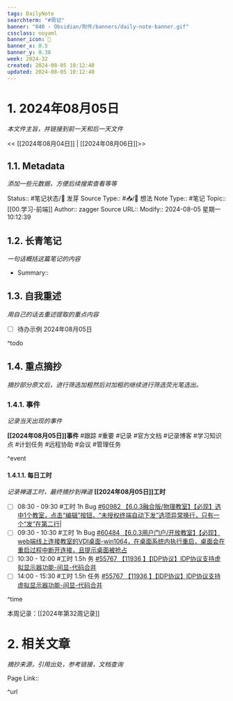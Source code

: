 ```yaml
---
tags: DailyNote
searchterm: "#周记"
banner: "040 - Obsidian/附件/banners/daily-note-banner.gif"
cssclass: noyaml
banner_icon: 💌
banner_x: 0.5
banner_y: 0.38
week: 2024-32
created: 2024-08-05 10:12:40
updated: 2024-08-05 10:12:40
---
```


# 1. 2024年08月05日

_本文件主旨，并链接到前一天和后一天文件_

<< [[2024年08月04日]] | [[2024年08月06日]]>>

## 1.1. Metadata

_添加一些元数据，方便后续搜索查看等等_

Status:: #笔记状态/🌱 发芽
Source Type:: #📥/💭 想法 
Note Type:: #笔记
Topic:: [[00.学习-前端]]
Author:: zagger
Source URL::
Modify:: 2024-08-05 星期一 10:12:39

## 1.2. 长青笔记

_一句话概括这篇笔记的内容_

- Summary::

## 1.3. 自我重述

_用自己的话去重述提取的重点内容_

- [ ] 待办示例 2024年08月05日

^todo

## 1.4. 重点摘抄

_摘抄部分原文后，进行筛选加粗然后对加粗的继续进行筛选荧光笔选出。_

### 1.4.1. 事件

_记录当天出现的事件_

**[[2024年08月05日]]事件** 
#跟踪 #重要 #记录 #官方文档 #记录博客 #学习知识点 #计划任务 #远程协助 #会议 #管理任务

^event

#### 1.4.1.1. 每日工时

_记录禅道工时，最终摘抄到禅道_
**[[2024年08月05日]]工时**
- [ ] 08:30 - 09:30 #工时  1h Bug [#60982 【6.0.3融合版/物理教室】【必现】选中1个教室，点击“编辑”按钮，“未授权终端自动下发”选项异常换行，只有一个“发”在第二行](http://172.16.203.14:2980/bug-view-60982.html?onlybody=yes&tid=3vk6hxcs)|
- [ ] 09:30 - 10:30 #工时  1h Bug [#60484 【6.0.3用户门户/开放教室】【必现】web端线上连接教室的VDI桌面-win1064，在桌面系统内执行重启，桌面会在重启过程中断开连接，且提示桌面被抢占](http://172.16.203.14:2980/bug-view-60484.html?onlybody=yes&tid=3vk6hxcs)
- [ ] 10:30 - 12:00 #工时  1.5h 务 [#55767 【11936 】【IDP协议】IDP协议支持虚拟显示器功能-间显-代码合并](http://172.16.203.14:2980/task-view-55767.html?onlybody=yes&tid=3vk6hxcs)
- [ ] 14:00 - 15:30 #工时  1.5h 任务 [#55767 【11936 】【IDP协议】IDP协议支持虚拟显示器功能-间显-代码合并](http://172.16.203.14:2980/task-view-55767.html?onlybody=yes&tid=3vk6hxcs)

^time

本周记录：[[2024年第32周记录]]

# 2. 相关文章

_摘抄来源，引用出处，参考链接，文档查询_

Page Link::

^url
